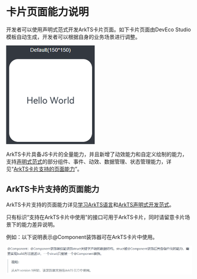 # 卡片页面能力说明


开发者可以使用声明式范式开发ArkTS卡片页面。如下卡片页面由DevEco Studio模板自动生成，开发者可以根据自身的业务场景进行调整。


![WidgetPreviewPage](figures/WidgetPreviewPage.png)


ArkTS卡片具备JS卡片的全量能力，并且新增了动效能力和自定义绘制的能力，支持[声明式范式](../reference/arkui-ts/Readme-CN.md)的部分组件、事件、动效、数据管理、状态管理能力，详见“[ArkTS卡片支持的页面能力](#arkts卡片支持的页面能力)”。


## ArkTS卡片支持的页面能力

ArkTS卡片支持的页面能力详见[学习ArkTS语言](../quick-start/arkts-create-custom-components.md)和[ArkTS声明式开发范式](../reference/arkui-ts/ts-components-summary.md)。

只有标识“支持在ArkTS卡片中使用”的接口可用于ArkTS卡片，同时请留意卡片场景下的能力差异说明。

例如：以下说明表示@Component装饰器可在ArkTS卡片中使用。

![WidgetSupportApi](figures/WidgetSupportApi.png)

